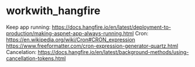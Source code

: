 # workwith_hangfire
Keep app running: https://docs.hangfire.io/en/latest/deployment-to-production/making-aspnet-app-always-running.html
Cron: 	https://en.wikipedia.org/wiki/Cron#CRON_expression
		https://www.freeformatter.com/cron-expression-generator-quartz.html
Cancelation: https://docs.hangfire.io/en/latest/background-methods/using-cancellation-tokens.html